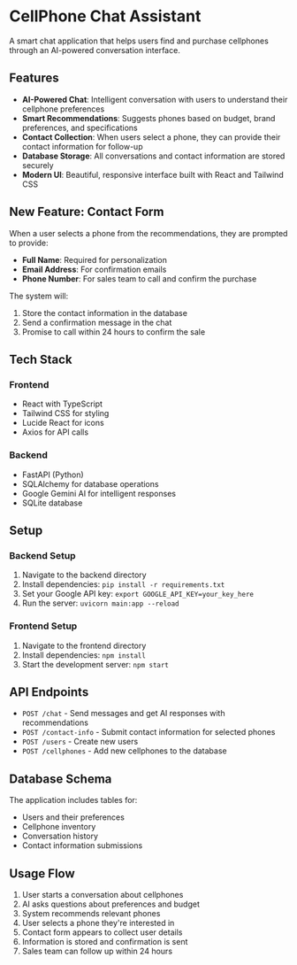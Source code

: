 # CellPhone Chat Assistant

A smart chat application that helps users find and purchase cellphones through an AI-powered conversation interface.

## Features

- **AI-Powered Chat**: Intelligent conversation with users to understand their cellphone preferences
- **Smart Recommendations**: Suggests phones based on budget, brand preferences, and specifications
- **Contact Collection**: When users select a phone, they can provide their contact information for follow-up
- **Database Storage**: All conversations and contact information are stored securely
- **Modern UI**: Beautiful, responsive interface built with React and Tailwind CSS

## New Feature: Contact Form

When a user selects a phone from the recommendations, they are prompted to provide:
- **Full Name**: Required for personalization
- **Email Address**: For confirmation emails
- **Phone Number**: For sales team to call and confirm the purchase

The system will:
1. Store the contact information in the database
2. Send a confirmation message in the chat
3. Promise to call within 24 hours to confirm the sale

## Tech Stack

### Frontend
- React with TypeScript
- Tailwind CSS for styling
- Lucide React for icons
- Axios for API calls

### Backend
- FastAPI (Python)
- SQLAlchemy for database operations
- Google Gemini AI for intelligent responses
- SQLite database

## Setup

### Backend Setup
1. Navigate to the backend directory
2. Install dependencies: `pip install -r requirements.txt`
3. Set your Google API key: `export GOOGLE_API_KEY=your_key_here`
4. Run the server: `uvicorn main:app --reload`

### Frontend Setup
1. Navigate to the frontend directory
2. Install dependencies: `npm install`
3. Start the development server: `npm start`

## API Endpoints

- `POST /chat` - Send messages and get AI responses with recommendations
- `POST /contact-info` - Submit contact information for selected phones
- `POST /users` - Create new users
- `POST /cellphones` - Add new cellphones to the database

## Database Schema

The application includes tables for:
- Users and their preferences
- Cellphone inventory
- Conversation history
- Contact information submissions

## Usage Flow

1. User starts a conversation about cellphones
2. AI asks questions about preferences and budget
3. System recommends relevant phones
4. User selects a phone they're interested in
5. Contact form appears to collect user details
6. Information is stored and confirmation is sent
7. Sales team can follow up within 24 hours 